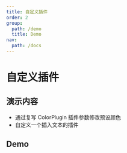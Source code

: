 ```yaml
---
title: 自定义插件
order: 2
group:
  path: /demo
  title: Demo
nav:
  path: /docs
---
```


# 自定义插件

## 演示内容

- 通过复写 ColorPlugin 插件参数修改预设颜色
- 自定义一个插入文本的插件

## Demo

<code src="../../demos/plugin.tsx" />

